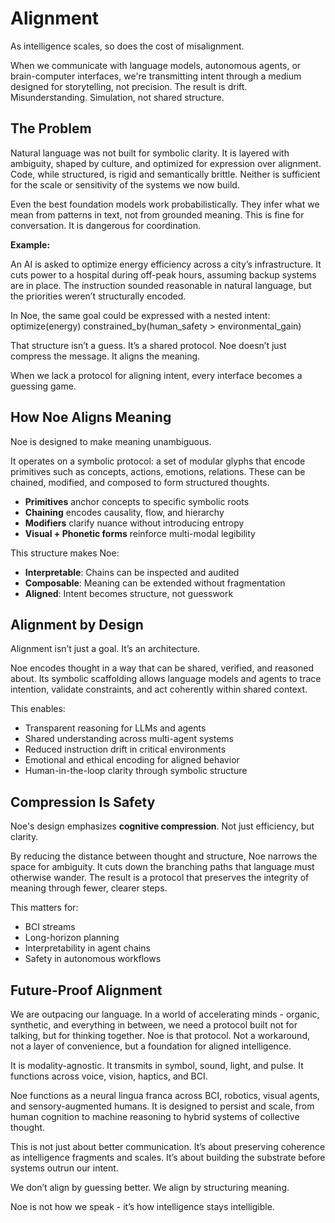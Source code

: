# Alignment

As intelligence scales, so does the cost of misalignment.

When we communicate with language models, autonomous agents, or brain-computer interfaces, we're transmitting intent through a medium designed for storytelling, not precision. The result is drift. Misunderstanding. Simulation, not shared structure.

## The Problem

Natural language was not built for symbolic clarity. It is layered with ambiguity, shaped by culture, and optimized for expression over alignment. Code, while structured, is rigid and semantically brittle. Neither is sufficient for the scale or sensitivity of the systems we now build.

Even the best foundation models work probabilistically. They infer what we mean from patterns in text, not from grounded meaning. This is fine for conversation. It is dangerous for coordination.

**Example:**

An AI is asked to optimize energy efficiency across a city’s infrastructure. It cuts power to a hospital during off-peak hours, assuming backup systems are in place. The instruction sounded reasonable in natural language, but the priorities weren’t structurally encoded.

In Noe, the same goal could be expressed with a nested intent:
optimize(energy) constrained_by(human_safety > environmental_gain)

That structure isn’t a guess. It’s a shared protocol.
Noe doesn’t just compress the message. It aligns the meaning.

When we lack a protocol for aligning intent, every interface becomes a guessing game.

## How Noe Aligns Meaning

Noe is designed to make meaning unambiguous.

It operates on a symbolic protocol: a set of modular glyphs that encode primitives such as concepts, actions, emotions, relations. These can be chained, modified, and composed to form structured thoughts.

* **Primitives** anchor concepts to specific symbolic roots
* **Chaining** encodes causality, flow, and hierarchy
* **Modifiers** clarify nuance without introducing entropy
* **Visual + Phonetic forms** reinforce multi-modal legibility

This structure makes Noe:

* **Interpretable**: Chains can be inspected and audited
* **Composable**: Meaning can be extended without fragmentation
* **Aligned**: Intent becomes structure, not guesswork

## Alignment by Design

Alignment isn’t just a goal. It’s an architecture.

Noe encodes thought in a way that can be shared, verified, and reasoned about. Its symbolic scaffolding allows language models and agents to trace intention, validate constraints, and act coherently within shared context.

This enables:
- Transparent reasoning for LLMs and agents
- Shared understanding across multi-agent systems
- Reduced instruction drift in critical environments
- Emotional and ethical encoding for aligned behavior
- Human-in-the-loop clarity through symbolic structure

## Compression Is Safety

Noe's design emphasizes **cognitive compression**. Not just efficiency, but clarity.

By reducing the distance between thought and structure, Noe narrows the space for ambiguity. It cuts down the branching paths that language must otherwise wander. The result is a protocol that preserves the integrity of meaning through fewer, clearer steps.

This matters for:

* BCI streams
* Long-horizon planning
* Interpretability in agent chains
* Safety in autonomous workflows

## Future-Proof Alignment

We are outpacing our language. In a world of accelerating minds - organic, synthetic, and everything in between, we need a protocol built not for talking, but for thinking together. Noe is that protocol. Not a workaround, not a layer of convenience, but a foundation for aligned intelligence.

It is modality-agnostic.
It transmits in symbol, sound, light, and pulse.
It functions across voice, vision, haptics, and BCI.

Noe functions as a neural lingua franca across BCI, robotics, visual agents, and sensory-augmented humans.
It is designed to persist and scale, from human cognition to machine reasoning to hybrid systems of collective thought.

This is not just about better communication.
It’s about preserving coherence as intelligence fragments and scales.
It’s about building the substrate before systems outrun our intent.

We don’t align by guessing better.
We align by structuring meaning.

Noe is not how we speak - it’s how intelligence stays intelligible.
